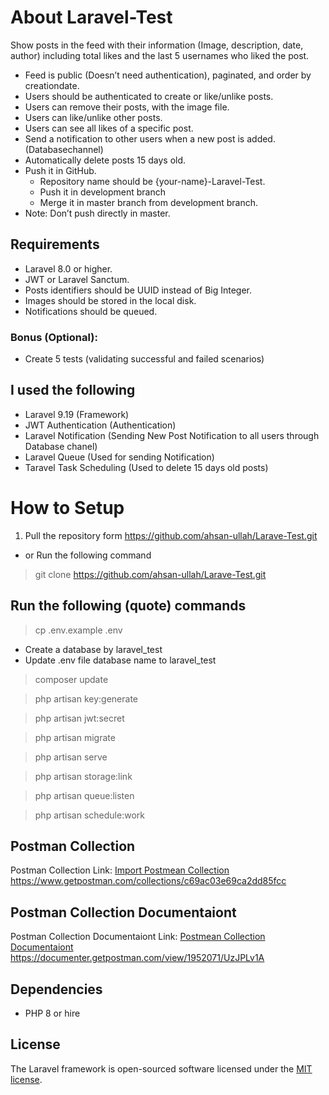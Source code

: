 
# About Laravel-Test
Show posts in the feed with their information (Image, description, date, author) including total likes and the last 5 usernames who liked the post.
- Feed is public (Doesn’t need authentication), paginated, and order by creationdate.
- Users should be authenticated to create or like/unlike posts.
- Users can remove their posts, with the image file.
- Users can like/unlike other posts.
- Users can see all likes of a specific post.
- Send a notification to other users when a new post is added. (Databasechannel)
- Automatically delete posts 15 days old.
- Push it in GitHub.
    - Repository name should be {your-name}-Laravel-Test.
    - Push it in development branch
    - Merge it in master branch from development branch.
- Note: Don’t push directly in master.
## Requirements
- Laravel 8.0 or higher.
- JWT or Laravel Sanctum.
- Posts identifiers should be UUID instead of Big Integer.
- Images should be stored in the local disk.
- Notifications should be queued.

### Bonus (Optional):
- Create 5 tests (validating successful and failed scenarios)

## I used the following
- Laravel 9.19 (Framework)
- JWT Authentication (Authentication)
- Laravel Notification (Sending New Post Notification to all users through Database chanel)
- Laravel Queue (Used for sending Notification)
- Taravel Task Scheduling (Used to delete 15 days old posts)
# How to Setup
1. Pull the repository form 
https://github.com/ahsan-ullah/Larave-Test.git
- or Run the following command 
> git clone https://github.com/ahsan-ullah/Larave-Test.git

## Run the following (quote) commands
> cp .env.example .env
- Create a database by laravel_test
- Update .env file database name to laravel_test
> composer update

> php artisan key:generate

> php artisan jwt:secret

> php artisan migrate

> php artisan serve

> php artisan storage:link

> php artisan queue:listen

> php artisan schedule:work

## Postman Collection
Postman Collection Link:
[Import Postmean Collection](https://www.getpostman.com/collections/c69ac03e69ca2dd85fcc)
https://www.getpostman.com/collections/c69ac03e69ca2dd85fcc

## Postman Collection Documentaiont
Postman Collection Documentaiont Link:
[Postmean Collection Documentaiont](https://documenter.getpostman.com/view/1952071/UzJPLv1A)
https://documenter.getpostman.com/view/1952071/UzJPLv1A
## Dependencies
- PHP 8 or hire
## License

The Laravel framework is open-sourced software licensed under the [MIT license](https://opensource.org/licenses/MIT).
